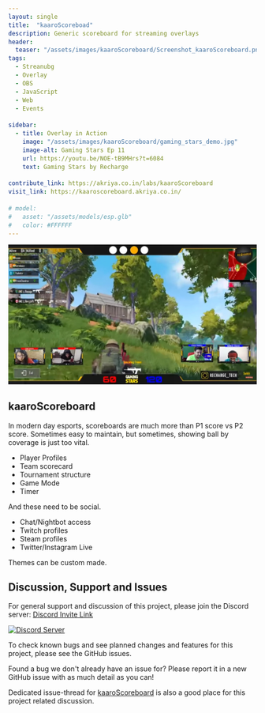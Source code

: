 ```yaml
---
layout: single
title:  "kaaroScoreboad"
description: Generic scoreboard for streaming overlays 
header:
  teaser: "/assets/images/kaaroScoreboard/Screenshot_kaaroScoreboard.png"
tags:
  - Streanubg
  - Overlay
  - OBS
  - JavaScript
  - Web
  - Events
  
sidebar:
  - title: Overlay in Action
    image: "/assets/images/kaaroScoreboard/gaming_stars_demo.jpg"
    image-alt: Gaming Stars Ep 11
    url: https://youtu.be/NOE-tB9MHrs?t=6084
    text: Gaming Stars by Recharge

contribute_link: https://akriya.co.in/labs/kaaroScoreboard
visit_link: https://kaaroscoreboard.akriya.co.in/

# model:
#   asset: "/assets/models/esp.glb"
#   color: #FFFFFF
---
```

![Scoreboard Login Screen](/assets/images/kaaroScoreboard/gaming_stars_demo.jpg)

## kaaroScoreboard
In modern day esports, scoreboards are much more than P1 score vs P2 score. Sometimes easy to maintain, but sometimes, showing ball by coverage is just too vital.
* Player Profiles
* Team scorecard
* Tournament structure
* Game Mode
* Timer

And these need to be social.
* Chat/Nightbot access
* Twitch profiles
* Steam profiles 
* Twitter/Instagram Live


Themes can be custom made.


## Discussion, Support and Issues
For general support and discussion of this project, please join the Discord server: [Discord Invite Link](https://discord.gg/B2cERQ5)

[![Discord Server](https://discordapp.com/api/guilds/552881714196774953/widget.png?style=banner2)](https://discord.gg/B2cERQ5)

To check known bugs and see planned changes and features for this project, please see the GitHub issues.

Found a bug we don't already have an issue for? Please report it in a new GitHub issue with as much detail as you can!

Dedicated issue-thread for [kaaroScoreboard](https://github.com/karx/karx.github.io/issues/161) is also a good place for this project related discussion.
